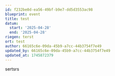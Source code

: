 ```yaml
---
id: f232be0d-ea56-49bf-b9e7-dd5d3553ac98
blueprint: event
title: test
datum:
  start: '2025-04-28'
  end: '2025-04-28'
riegen: terst
ort: test
author: 66165c6e-09da-45b9-a7cc-44b3754f7e49
updated_by: 66165c6e-09da-45b9-a7cc-44b3754f7e49
updated_at: 1745872379
---
```

sertsrs